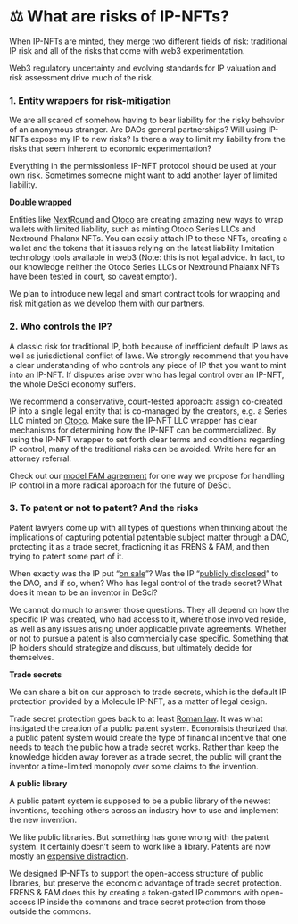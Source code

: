 # ⚖ What are risks of IP-NFTs?

When IP-NFTs are minted, they merge two different fields of risk: traditional IP risk and all of the risks that come with web3 experimentation.&#x20;

Web3 regulatory uncertainty and evolving standards for IP valuation and risk assessment drive much of the risk.  &#x20;

### 1. Entity wrappers for risk-mitigation&#x20;

We are all scared of somehow having to bear liability for the risky behavior of an anonymous stranger. Are DAOs general partnerships? Will using IP-NFTs expose my IP to new risks? Is there a way to limit my liability from the risks that seem inherent to economic experimentation?

Everything in the permissionless IP-NFT protocol should be used at your own risk. Sometimes someone might want to add another layer of limited liability.&#x20;

**Double wrapped**

Entities like [NextRound](https://nextround.xyz/) and [Otoco](https://otoco.io/) are creating amazing new ways to wrap wallets with limited liability, such as minting Otoco Series LLCs and Nextround Phalanx NFTs. You can easily attach IP to these NFTs, creating a wallet and the tokens that it issues relying on the latest liability limitation technology tools available in web3 (Note: this is not legal advice. In fact, to our knowledge neither the Otoco Series LLCs or Nextround Phalanx NFTs have been tested in court, so caveat emptor).&#x20;

We plan to introduce new legal and smart contract tools for wrapping and risk mitigation as we develop them with our partners.  &#x20;

### 2. Who controls the IP?

A classic risk for traditional IP, both because of inefficient default IP laws as well as jurisdictional conflict of laws. We strongly recommend that you have a clear understanding of who controls any piece of IP that you want to mint into an IP-NFT. If disputes arise over who has legal control over an IP-NFT, the whole DeSci economy suffers.

We recommend a conservative, court-tested approach: assign co-created IP into a single legal entity that is co-managed by the creators, e.g. a Series LLC minted on [Otoco](https://otoco.io/). Make sure the IP-NFT LLC wrapper has clear mechanisms for determining how the IP-NFT can be commercialized. By using the IP-NFT wrapper to set forth clear terms and conditions regarding IP control, many of the traditional risks can be avoided. Write here for an attorney referral.&#x20;

Check out our [model FAM agreement](https://docs.google.com/document/d/18mWC\_8Q0pfKP0zSjvG09JFbI0W5DHLDqySmjNz2lURY/edit) for one way we propose for handling IP control in a more radical approach for the future of DeSci.&#x20;

### 3. To patent or not to patent? And the risks

Patent lawyers come up with all types of questions when thinking about the implications of capturing potential patentable subject matter through a DAO, protecting it as a trade secret, fractioning it as FRENS & FAM, and then trying to patent some part of it.&#x20;

When exactly was the IP put “[on sale](https://en.wikipedia.org/wiki/On-sale\_bar)”? Was the IP “[publicly disclosed](https://en.wikipedia.org/wiki/Public\_disclosure)” to the DAO, and if so, when? Who has legal control of the trade secret? What does it mean to be an inventor in DeSci?

We cannot do much to answer those questions. They all depend on how the specific IP was created, who had access to it, where those involved reside, as well as any issues arising under applicable private agreements. Whether or not to pursue a patent is also commercially case specific. Something that IP holders should strategize and discuss, but ultimately decide for themselves.

**Trade secrets**

We can share a bit on our approach to trade secrets, which is the default IP protection provided by a Molecule IP-NFT, as a matter of legal design.&#x20;

Trade secret protection goes back to at least [Roman law](https://en.wikipedia.org/wiki/Trade\_secret). It was what instigated the creation of a public patent system. Economists theorized that a public patent system would create the type of financial incentive that one needs to teach the public how a trade secret works. Rather than keep the knowledge hidden away forever as a trade secret, the public will grant the inventor a time-limited monopoly over some claims to the invention.&#x20;

**A public library**&#x20;

A public patent system is supposed to be a public library of the newest inventions, teaching others across an industry how to use and implement the new invention.&#x20;

We like public libraries. But something has gone wrong with the patent system. It certainly doesn’t seem to work like a library. Patents are now mostly an [expensive distraction](https://molecule.to/blog/ip-nfts-for-researchers-a-new-biomedical-funding-paradigm).&#x20;

We designed IP-NFTs to support the open-access structure of public libraries, but preserve the economic advantage of trade secret protection. FRENS & FAM does this by creating a token-gated IP commons with open-access IP inside the commons and trade secret protection from those outside the commons.&#x20;
